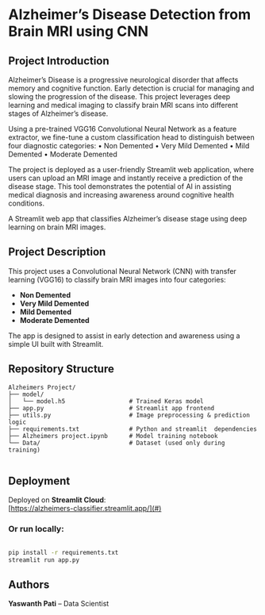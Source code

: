 # Alzheimer’s Disease Detection from Brain MRI using CNN

## Project Introduction

Alzheimer’s Disease is a progressive neurological disorder that affects memory and cognitive function. Early detection is crucial for managing and slowing the progression of the disease. This project leverages deep learning and medical imaging to classify brain MRI scans into different stages of Alzheimer’s disease.

Using a pre-trained VGG16 Convolutional Neural Network as a feature extractor, we fine-tune a custom classification head to distinguish between four diagnostic categories:
	•	Non Demented
	•	Very Mild Demented
	•	Mild Demented
	•	Moderate Demented

The project is deployed as a user-friendly Streamlit web application, where users can upload an MRI image and instantly receive a prediction of the disease stage. This tool demonstrates the potential of AI in assisting medical diagnosis and increasing awareness around cognitive health conditions.

A Streamlit web app that classifies Alzheimer’s disease stage using deep learning on brain MRI images.

## Project Description

This project uses a Convolutional Neural Network (CNN) with transfer learning (VGG16) to classify brain MRI images into four categories:
- **Non Demented**
- **Very Mild Demented**
- **Mild Demented**
- **Moderate Demented**

The app is designed to assist in early detection and awareness using a simple UI built with Streamlit.

## Repository Structure
```
Alzheimers Project/
├── model/
│   └── model.h5                  # Trained Keras model
├── app.py                        # Streamlit app frontend
├── utils.py                      # Image preprocessing & prediction logic
├── requirements.txt              # Python and streamlit  dependencies
├── Alzheimers project.ipynb      # Model training notebook
└── Data/                         # Dataset (used only during training)
    
```
## Deployment

Deployed on **Streamlit Cloud**:  
 [https://alzheimers-classifier.streamlit.app/](#)

### Or run locally:

```bash

pip install -r requirements.txt
streamlit run app.py

```

## Authors

**Yaswanth Pati** – Data Scientist
